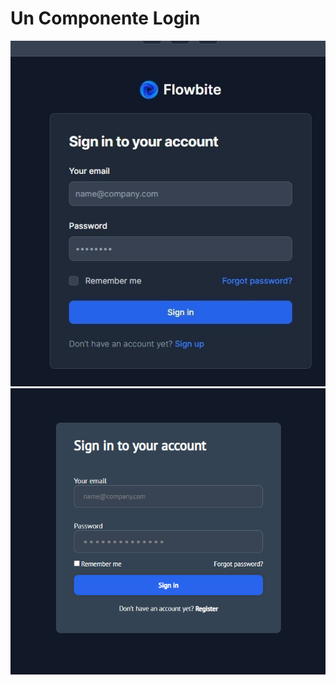 # Un Componente Login 
![imagenLoginFlowbite](https://github.com/i4ngel/Login/blob/main/login/img/Login%20FLowbitte.jpeg?raw=true)
![imagenLogin](https://github.com/i4ngel/Login/blob/main/login/img/presentacion.png?raw=true)